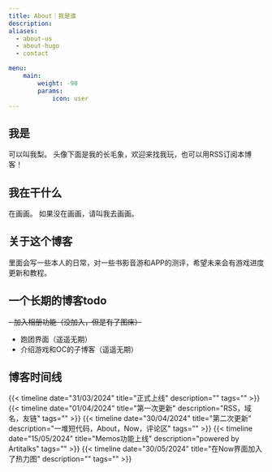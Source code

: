 ```yaml
---
title: About｜我是谁
description: 
aliases:
  - about-us
  - about-hugo
  - contact

menu:
    main: 
        weight: -90
        params:
            icon: user
---
```


## 我是
可以叫我梨。
头像下面是我的长毛象，欢迎来找我玩，也可以用RSS订阅本博客！

## 我在干什么
在画画。
如果没在画画，请叫我去画画。

## 关于这个博客
里面会写一些本人的日常，对一些书影音游和APP的测评，希望未来会有游戏进度更新和教程。

## 一个长期的博客todo
~~- 加入相册功能（没加入，但是有了图床）~~
- 跑团界面（遥遥无期）
- 介绍游戏和OC的子博客（遥遥无期）

## 博客时间线

 {{< timeline date="31/03/2024" title="正式上线" description="" tags=""  >}}
 {{< timeline date="01/04/2024" title="第一次更新" description="RSS，域名，友链" tags=""  >}}
 {{< timeline date="30/04/2024" title="第二次更新" description="一堆短代码，About，Now，评论区" tags=""  >}}
 {{< timeline date="15/05/2024" title="Memos功能上线" description="powered by Artitalks" tags=""  >}}
  {{< timeline date="30/05/2024" title="在Now界面加入了热力图" description="" tags=""  >}}

